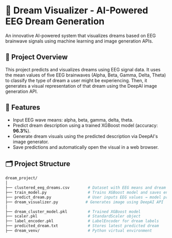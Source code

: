 # 🧠 Dream Visualizer - AI-Powered EEG Dream Generation

An innovative AI-powered system that visualizes dreams based on EEG brainwave signals using machine learning and image generation APIs.

## 🚀 Project Overview

This project predicts and visualizes dreams using EEG signal data. It uses the mean values of five EEG brainwaves (Alpha, Beta, Gamma, Delta, Theta) to classify the type of dream a user might be experiencing. Then, it generates a visual representation of that dream using the DeepAI image generation API.

## 🧩 Features

- Input EEG wave means: alpha, beta, gamma, delta, theta.
- Predict dream description using a trained XGBoost model (accuracy: **96.3%**).
- Generate dream visuals using the predicted description via DeepAI's image generator.
- Save predictions and automatically open the visual in a web browser.

## 🗂️ Project Structure

```bash
dream_project/
│
├── clustered_eeg_dreams.csv        # Dataset with EEG means and dream labels
├── train_model.py                  # Trains XGBoost model and saves encoders
├── predict_dream.py                # User inputs EEG values → model predicts dream
├── dream_visualizer.py            # Generates image using DeepAI API
│
├── dream_cluster_model.pkl         # Trained XGBoost model
├── scaler.pkl                      # StandardScaler object
├── label_encoder.pkl               # LabelEncoder for dream labels
├── predicted_dream.txt             # Stores latest predicted dream
├── dream_venv/                     # Python virtual environment
